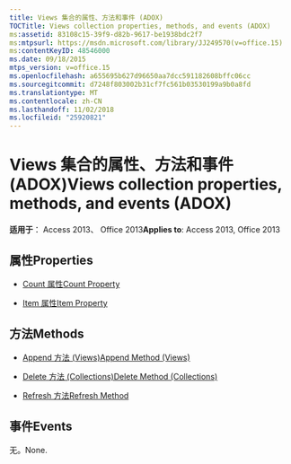 ```yaml
---
title: Views 集合的属性、方法和事件 (ADOX)
TOCTitle: Views collection properties, methods, and events (ADOX)
ms:assetid: 83108c15-39f9-d82b-9617-be1938bdc2f7
ms:mtpsurl: https://msdn.microsoft.com/library/JJ249570(v=office.15)
ms:contentKeyID: 48546000
ms.date: 09/18/2015
mtps_version: v=office.15
ms.openlocfilehash: a655695b627d96650aa7dcc591182608bffc06cc
ms.sourcegitcommit: d7248f803002b31cf7fc561b03530199a9b0a8fd
ms.translationtype: MT
ms.contentlocale: zh-CN
ms.lasthandoff: 11/02/2018
ms.locfileid: "25920821"
---
```

# <a name="views-collection-properties-methods-and-events-adox"></a><span data-ttu-id="a8683-102">Views 集合的属性、方法和事件 (ADOX)</span><span class="sxs-lookup"><span data-stu-id="a8683-102">Views collection properties, methods, and events (ADOX)</span></span>


<span data-ttu-id="a8683-103">**适用于**： Access 2013、 Office 2013</span><span class="sxs-lookup"><span data-stu-id="a8683-103">**Applies to**: Access 2013, Office 2013</span></span>

## <a name="properties"></a><span data-ttu-id="a8683-104">属性</span><span class="sxs-lookup"><span data-stu-id="a8683-104">Properties</span></span>

- [<span data-ttu-id="a8683-105">Count 属性</span><span class="sxs-lookup"><span data-stu-id="a8683-105">Count Property</span></span>](count-property-ado.md)

- [<span data-ttu-id="a8683-106">Item 属性</span><span class="sxs-lookup"><span data-stu-id="a8683-106">Item Property</span></span>](item-property-ado.md)

## <a name="methods"></a><span data-ttu-id="a8683-107">方法</span><span class="sxs-lookup"><span data-stu-id="a8683-107">Methods</span></span>

- [<span data-ttu-id="a8683-108">Append 方法 (Views)</span><span class="sxs-lookup"><span data-stu-id="a8683-108">Append Method (Views)</span></span>](append-method-adox-views.md)

- [<span data-ttu-id="a8683-109">Delete 方法 (Collections)</span><span class="sxs-lookup"><span data-stu-id="a8683-109">Delete Method (Collections)</span></span>](delete-method-adox-collections.md)

- [<span data-ttu-id="a8683-110">Refresh 方法</span><span class="sxs-lookup"><span data-stu-id="a8683-110">Refresh Method</span></span>](refresh-method-ado.md)

## <a name="events"></a><span data-ttu-id="a8683-111">事件</span><span class="sxs-lookup"><span data-stu-id="a8683-111">Events</span></span>

<span data-ttu-id="a8683-112">无。</span><span class="sxs-lookup"><span data-stu-id="a8683-112">None.</span></span>

